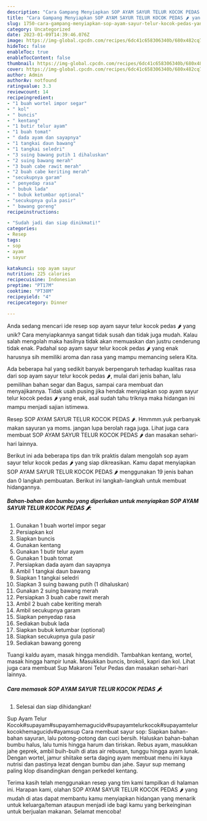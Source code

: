 ```yaml
---
description: "Cara Gampang Menyiapkan SOP AYAM SAYUR TELUR KOCOK PEDAS 🌶 yang Lezat Sekali"
title: "Cara Gampang Menyiapkan SOP AYAM SAYUR TELUR KOCOK PEDAS 🌶 yang Lezat Sekali"
slug: 1750-cara-gampang-menyiapkan-sop-ayam-sayur-telur-kocok-pedas-yang-lezat-sekali
category: Uncategorized
date: 2023-01-09T14:39:46.076Z
image: https://img-global.cpcdn.com/recipes/6dc41c658306340b/680x482cq70/sop-ayam-sayur-telur-kocok-pedas-foto-resep-utama.jpg
hideToc: false
enableToc: true
enableTocContent: false
thumbnail: https://img-global.cpcdn.com/recipes/6dc41c658306340b/680x482cq70/sop-ayam-sayur-telur-kocok-pedas-foto-resep-utama.jpg
cover: https://img-global.cpcdn.com/recipes/6dc41c658306340b/680x482cq70/sop-ayam-sayur-telur-kocok-pedas-foto-resep-utama.jpg
author: Admin
authorAv: notfound
ratingvalue: 3.3
reviewcount: 14
recipeingredient:
- "1 buah wortel impor segar"
- " kol"
- " buncis"
- " kentang"
- "1 butir telur ayam"
- "1 buah tomat"
- " dada ayam dan sayapnya"
- "1 tangkai daun bawang"
- "1 tangkai seledri"
- "3 suing bawang putih 1 dihaluskan"
- "2 suing bawang merah"
- "3 buah cabe rawit merah"
- "2 buah cabe keriting merah"
- "secukupnya garam"
- " penyedap rasa"
- " bubuk lada"
- " bubuk ketumbar optional"
- "secukupnya gula pasir"
- " bawang goreng"
recipeinstructions:

- "Sudah jadi dan siap dinikmati!"
categories:
- Resep
tags:
- sop
- ayam
- sayur

katakunci: sop ayam sayur 
nutrition: 225 calories
recipecuisine: Indonesian
preptime: "PT17M"
cooktime: "PT38M"
recipeyield: "4"
recipecategory: Dinner

---
```





Anda sedang mencari ide resep sop ayam sayur telur kocok pedas 🌶 yang unik? Cara menyiapkannya sangat tidak susah dan tidak juga mudah. Kalau salah mengolah maka hasilnya tidak akan memuaskan dan justru cenderung tidak enak. Padahal sop ayam sayur telur kocok pedas 🌶 yang enak harusnya sih memiliki aroma dan rasa yang mampu memancing selera Kita.





Ada beberapa hal yang sedikit banyak berpengaruh terhadap kualitas rasa dari sop ayam sayur telur kocok pedas 🌶, mulai dari jenis bahan, lalu pemilihan bahan segar dan Bagus, sampai cara membuat dan menyajikannya. Tidak usah pusing jika hendak menyiapkan sop ayam sayur telur kocok pedas 🌶 yang enak,      asal sudah tahu triknya maka hidangan ini mampu menjadi sajian istimewa.














Resep SOP AYAM SAYUR TELUR KOCOK PEDAS 🌶. Hmmmm.yuk perbanyak makan sayuran ya moms. jangan lupa berolah raga juga. Lihat juga cara membuat SOP AYAM SAYUR TELUR KOCOK PEDAS 🌶 dan masakan sehari-hari lainnya.






Berikut ini ada beberapa tips dan trik praktis dalam mengolah sop ayam sayur telur kocok pedas 🌶 yang siap dikreasikan. Kamu dapat menyiapkan SOP AYAM SAYUR TELUR KOCOK PEDAS 🌶 menggunakan 19 jenis bahan dan 0 langkah pembuatan. Berikut ini langkah-langkah untuk membuat hidangannya.

<!--inarticleads1-->

##### Bahan-bahan dan bumbu yang diperlukan untuk menyiapkan SOP AYAM SAYUR TELUR KOCOK PEDAS 🌶:

1. Gunakan 1 buah wortel impor segar
1. Persiapkan  kol
1. Siapkan  buncis
1. Gunakan  kentang
1. Gunakan 1 butir telur ayam
1. Gunakan 1 buah tomat
1. Persiapkan  dada ayam dan sayapnya
1. Ambil 1 tangkai daun bawang
1. Siapkan 1 tangkai seledri
1. Siapkan 3 suing bawang putih (1 dihaluskan)
1. Gunakan 2 suing bawang merah
1. Persiapkan 3 buah cabe rawit merah
1. Ambil 2 buah cabe keriting merah
1. Ambil secukupnya garam
1. Siapkan  penyedap rasa
1. Sediakan  bubuk lada
1. Siapkan  bubuk ketumbar (optional)
1. Siapkan secukupnya gula pasir
1. Sediakan  bawang goreng


Tuangi kaldu ayam, masak hingga mendidih. Tambahkan kentang, wortel, masak hingga hampir lunak. Masukkan buncis, brokoli, kapri dan kol. Lihat juga cara membuat Sup Makaroni Telur Pedas dan masakan sehari-hari lainnya. 

<!--inarticleads2-->

##### Cara memasak SOP AYAM SAYUR TELUR KOCOK PEDAS 🌶:


1. Selesai dan siap dihidangkan!

Sup Ayam Telur Kocok#supayam#supayamhemagucidv#supayamtelurkocok#supayamtelurkocokhemagucidv#ayamsup Cara membuat sayur sop: Siapkan bahan-bahan sayuran, lalu potong-potong dan cuci bersih. Haluskan bahan-bahan bumbu halus, lalu tumis hingga harum dan tiriskan. Rebus ayam, masukkan jahe geprek, ambil buih-buih di atas air rebusan, tunggu hingga ayam lunak. Dengan wortel, jamur shiitake serta daging ayam membuat menu ini kaya nutrisi dan pastinya lezat dengan bumbu dan jahe. Sayur sup memang paling klop disandingkan dengan perkedel kentang. 

Terima kasih telah menggunakan resep yang tim kami tampilkan di halaman ini. Harapan kami, olahan SOP AYAM SAYUR TELUR KOCOK PEDAS 🌶 yang mudah di atas dapat membantu kamu menyiapkan hidangan yang menarik untuk keluarga/teman ataupun menjadi ide bagi kamu yang berkeinginan untuk berjualan makanan. Selamat mencoba!
